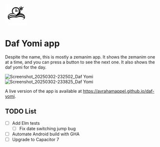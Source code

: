![logo](./icons/icon-72.webp)

# Daf Yomi app

Despite the name, this is mostly a zemanim app. It shows the zemanim one at a time, and you can press a button to see the next one. It also shows the daf yomi for the day.

<img alt="Screenshot_20250302-232502_Daf Yomi" src="https://github.com/user-attachments/assets/d8111eae-9499-4e86-9b06-8665c64e9253" height="500" />
<img alt="Screenshot_20250302-233825_Daf Yomi" src="https://github.com/user-attachments/assets/4b029c3b-3042-444b-87cb-fbddd516a9f7" height="500" />


A live version of the app is available at https://avrahamappel.github.io/daf-yomi.

## TODO List

- [ ] Add Elm tests
  - [ ] Fix date switching jump bug
- [ ] Automate Android build with GHA
- [ ] Upgrade to Capacitor 7
